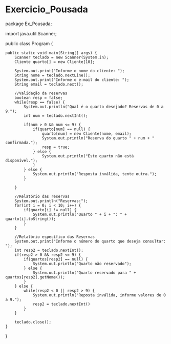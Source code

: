 # Exercicio_Pousada

package Ex_Pousada;

import java.util.Scanner;

public class Program {

	public static void main(String[] args) {
		Scanner teclado = new Scanner(System.in);
		Cliente quarto[] = new Cliente[10];
		
		System.out.print("Informe o nome do cliente: ");
		String nome = teclado.nextLine();
		System.out.print("Informe o e-mail do cliente: ");
		String email = teclado.next();
		
		//Validação da reservas
		boolean resp = false;
		while(resp == false) {
			System.out.println("Qual é o quarto desejado? Reservas de 0 a 9.");
			int num = teclado.nextInt();
		
			if(num > 0 && num <= 9) {
				if(quarto[num] == null) {
					quarto[num] = new Cliente(nome, email);
					System.out.println("Reserva do quarto " + num + " confirmada.");
					resp = true;
				} else {
					System.out.println("Este quarto não está disponível.");
				}
			} else {
				System.out.println("Resposta inválida, tente outra.");
			}
			
		}
		
		//Relatório das reservas
		System.out.println("Reservas:");
		for(int i = 0; i < 10; i++) {
			if(quarto[i] != null) {
				System.out.println("Quarto " + i + ": " + quarto[i].toString());
			}	
		}
		
		//Relatório específico das Reservas
		System.out.print("Informe o número do quarto que deseja consultar: ");
		int resp2 = teclado.nextInt();
		if(resp2 > 0 && resp2 <= 9) {
			if(quartos[resp2] == null) {
				System.out.println("Quarto não reservado");
			} else {
				System.out.println("Quarto reservado para " + quartos[resp2].getNome());
			}
		} else {
			while(resp2 < 0 || resp2 > 9) {
				System.out.println("Reposta inválida, informe valores de 0 a 9.");
				resp2 = teclado.nextInt()
			}
		}
		
		teclado.close();
	}

}
